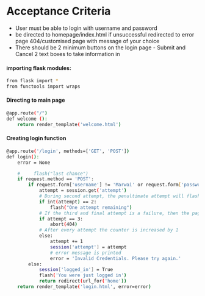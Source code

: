 # Acceptance Criteria
* User must be able to login with username and password
* be directed to homepage/index.html if unsuccessful redirected to error page 
404/customised page with message of your choice
* There should be 2 minimum buttons on the login page - Submit and Cancel
2 text boxes to take information in 
 
 

#### importing flask modules:
```bash
from flask import *
from functools import wraps
```
#### Directing to main page
```bash
@app.route("/")
def welcome ():
    return render_template('welcome.html')
```
#### Creating login function
```bash
@app.route('/login', methods=['GET', 'POST'])
def login():
    error = None

    #     flash("last chance")
    if request.method == 'POST':
        if request.form['username'] != 'Marwai' or request.form['password'] != 'password':
            attempt = session.get('attempt')
            # During second attempt, the penultimate attempt will flash a message stating "one attempt remaining" 
            if int(attempt) == 2:
                flash("One attempt remaining")
            # If the third and final attempt is a failure, then the page is sent to an error page 
            if attempt == 3:
                abort(404)
            # After every attempt the counter is increased by 1 
            else:
                attempt += 1
                session['attempt'] = attempt
                # error message is printed 
                error = 'Invalid Credentials. Please try again.'
        else:
            session['logged_in'] = True
            flash('You were just logged in')
            return redirect(url_for('home'))
    return render_template('login.html', error=error)
```